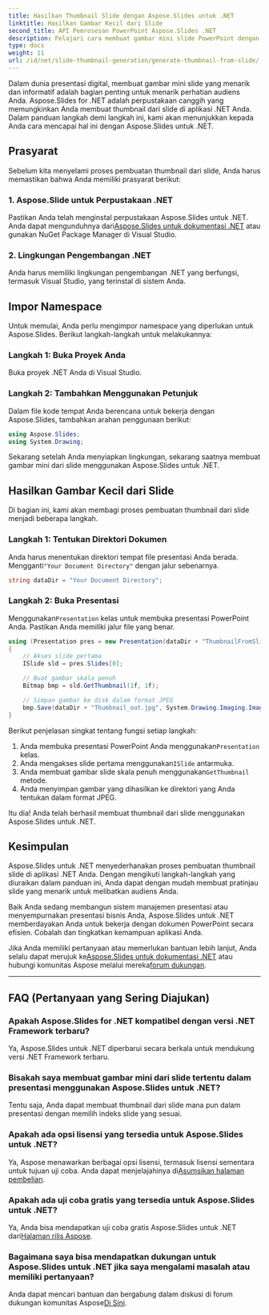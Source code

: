 ```yaml
---
title: Hasilkan Thumbnail Slide dengan Aspose.Slides untuk .NET
linktitle: Hasilkan Gambar Kecil dari Slide
second_title: API Pemrosesan PowerPoint Aspose.Slides .NET
description: Pelajari cara membuat gambar mini slide PowerPoint dengan Aspose.Slides untuk .NET. Sempurnakan presentasi Anda dengan mudah.
type: docs
weight: 11
url: /id/net/slide-thumbnail-generation/generate-thumbnail-from-slide/
---
```


Dalam dunia presentasi digital, membuat gambar mini slide yang menarik dan informatif adalah bagian penting untuk menarik perhatian audiens Anda. Aspose.Slides for .NET adalah perpustakaan canggih yang memungkinkan Anda membuat thumbnail dari slide di aplikasi .NET Anda. Dalam panduan langkah demi langkah ini, kami akan menunjukkan kepada Anda cara mencapai hal ini dengan Aspose.Slides untuk .NET.

## Prasyarat

Sebelum kita menyelami proses pembuatan thumbnail dari slide, Anda harus memastikan bahwa Anda memiliki prasyarat berikut:

### 1. Aspose.Slide untuk Perpustakaan .NET

 Pastikan Anda telah menginstal perpustakaan Aspose.Slides untuk .NET. Anda dapat mengunduhnya dari[Aspose.Slides untuk dokumentasi .NET](https://reference.aspose.com/slides/net/) atau gunakan NuGet Package Manager di Visual Studio.

### 2. Lingkungan Pengembangan .NET

Anda harus memiliki lingkungan pengembangan .NET yang berfungsi, termasuk Visual Studio, yang terinstal di sistem Anda.

## Impor Namespace

Untuk memulai, Anda perlu mengimpor namespace yang diperlukan untuk Aspose.Slides. Berikut langkah-langkah untuk melakukannya:

### Langkah 1: Buka Proyek Anda

Buka proyek .NET Anda di Visual Studio.

### Langkah 2: Tambahkan Menggunakan Petunjuk

Dalam file kode tempat Anda berencana untuk bekerja dengan Aspose.Slides, tambahkan arahan penggunaan berikut:

```csharp
using Aspose.Slides;
using System.Drawing;
```

Sekarang setelah Anda menyiapkan lingkungan, sekarang saatnya membuat gambar mini dari slide menggunakan Aspose.Slides untuk .NET.

## Hasilkan Gambar Kecil dari Slide

Di bagian ini, kami akan membagi proses pembuatan thumbnail dari slide menjadi beberapa langkah.

### Langkah 1: Tentukan Direktori Dokumen

 Anda harus menentukan direktori tempat file presentasi Anda berada. Mengganti`"Your Document Directory"` dengan jalur sebenarnya.

```csharp
string dataDir = "Your Document Directory";
```

### Langkah 2: Buka Presentasi

 Menggunakan`Presentation` kelas untuk membuka presentasi PowerPoint Anda. Pastikan Anda memiliki jalur file yang benar.

```csharp
using (Presentation pres = new Presentation(dataDir + "ThumbnailFromSlide.pptx"))
{
    // Akses slide pertama
    ISlide sld = pres.Slides[0];

    // Buat gambar skala penuh
    Bitmap bmp = sld.GetThumbnail(1f, 1f);

    // Simpan gambar ke disk dalam format JPEG
    bmp.Save(dataDir + "Thumbnail_out.jpg", System.Drawing.Imaging.ImageFormat.Jpeg);
}
```

Berikut penjelasan singkat tentang fungsi setiap langkah:

1.  Anda membuka presentasi PowerPoint Anda menggunakan`Presentation` kelas.
2.  Anda mengakses slide pertama menggunakan`ISlide` antarmuka.
3.  Anda membuat gambar slide skala penuh menggunakan`GetThumbnail` metode.
4. Anda menyimpan gambar yang dihasilkan ke direktori yang Anda tentukan dalam format JPEG.

Itu dia! Anda telah berhasil membuat thumbnail dari slide menggunakan Aspose.Slides untuk .NET.

## Kesimpulan

Aspose.Slides untuk .NET menyederhanakan proses pembuatan thumbnail slide di aplikasi .NET Anda. Dengan mengikuti langkah-langkah yang diuraikan dalam panduan ini, Anda dapat dengan mudah membuat pratinjau slide yang menarik untuk melibatkan audiens Anda.

Baik Anda sedang membangun sistem manajemen presentasi atau menyempurnakan presentasi bisnis Anda, Aspose.Slides untuk .NET memberdayakan Anda untuk bekerja dengan dokumen PowerPoint secara efisien. Cobalah dan tingkatkan kemampuan aplikasi Anda.

 Jika Anda memiliki pertanyaan atau memerlukan bantuan lebih lanjut, Anda selalu dapat merujuk ke[Aspose.Slides untuk dokumentasi .NET](https://reference.aspose.com/slides/net/) atau hubungi komunitas Aspose melalui mereka[forum dukungan](https://forum.aspose.com/).

---

## FAQ (Pertanyaan yang Sering Diajukan)

### Apakah Aspose.Slides for .NET kompatibel dengan versi .NET Framework terbaru?
Ya, Aspose.Slides untuk .NET diperbarui secara berkala untuk mendukung versi .NET Framework terbaru.

### Bisakah saya membuat gambar mini dari slide tertentu dalam presentasi menggunakan Aspose.Slides untuk .NET?
Tentu saja, Anda dapat membuat thumbnail dari slide mana pun dalam presentasi dengan memilih indeks slide yang sesuai.

### Apakah ada opsi lisensi yang tersedia untuk Aspose.Slides untuk .NET?
Ya, Aspose menawarkan berbagai opsi lisensi, termasuk lisensi sementara untuk tujuan uji coba. Anda dapat menjelajahinya di[Asumsikan halaman pembelian](https://purchase.aspose.com/buy).

### Apakah ada uji coba gratis yang tersedia untuk Aspose.Slides untuk .NET?
 Ya, Anda bisa mendapatkan uji coba gratis Aspose.Slides untuk .NET dari[Halaman rilis Aspose](https://releases.aspose.com/).

### Bagaimana saya bisa mendapatkan dukungan untuk Aspose.Slides untuk .NET jika saya mengalami masalah atau memiliki pertanyaan?
 Anda dapat mencari bantuan dan bergabung dalam diskusi di forum dukungan komunitas Aspose[Di Sini](https://forum.aspose.com/).
